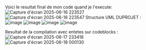Voici le resultat final de mon code quand je l'execute:
![Capture d'écran 2025-06-16 223527](https://github.com/user-attachments/assets/97b1b726-7860-410d-8fac-fafaee971334)
![Capture d'écran 2025-06-16 223547](https://github.com/user-attachments/assets/d651da88-7e02-4012-99ce-2895c455b49e)
Structure UML DUPROJET :
![image](https://github.com/user-attachments/assets/00375289-dd21-4efd-8560-ce2ee5ea87f6)
![image](https://github.com/user-attachments/assets/00375289-dd21-4efd-8560-ce2ee5ea87f6)
![image](https://github.com/user-attachments/assets/73ff1a81-9596-48ee-b90e-26a2ed7ba7a2)
![image](https://github.com/user-attachments/assets/73ff1a81-9596-48ee-b90e-26a2ed7ba7a2)

Resultat de la compilation avec entetes sur codeblocks : 
![Capture d'écran 2025-06-17 233418](https://github.com/user-attachments/assets/1db9305e-c85e-4dd6-abf3-914c8c353003)
![Capture d'écran 2025-06-18 000130](https://github.com/user-attachments/assets/244e35dd-38a3-4e9b-9a9c-23d27720a262)
